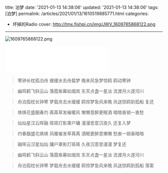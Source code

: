 title: 泊梦
date: '2021-01-13 14:38:06'
updated: '2021-01-13 14:38:06'
tags: [泊梦]
permalink: /articles/2021/01/13/1610519885771.html
categories: 
- 坏掉的Radio
cover: http://tmx.fishpi.cn/img/JWV_1609765868122.png
---
![1609765868122.png](http://tmx.fishpi.cn/img/JWV_1609765868122.png)


<iframe frameborder="no" border="0" marginwidth="0" marginheight="0" width=330 height=86 src="//music.163.com/outchain/player?type=2&id=1404326538&auto=0&height=66"></iframe>


> 寒钟长枕孤泊舟
> 缓缓水去舟载梦
> 晚来风急梦惊鸥
> 鸥动寒钟

> 幽鸣鹤飞斜云山
> 落霞紫幕如烟岚
> 东天点盏一星淡
> 流渡月火逐河川

> 舟泊孤枕长钟寒
> 梦载舟去水缓缓
> 鸥惊梦急风来晚
> 风送惊鸥到孤船
> 复还

> 焕焕花盛胭春灼
> 苒苒草发催暖风
> 懒懒意醉更眠酒
> 暗暗香销一衷愁

> 灿灿星汉云晖融
> 斑斑灯影罩户牗
> 漫漫思意沉夜久
> 还复入梦

> 灼春胭盛花焕焕
> 风暖催发草苒苒
> 酒眠更醉意懒懒
> 愁衷一销香暗暗

> 融晖云汉星灿灿
> 牗户罩影灯斑斑
> 久夜沉意思漫漫
> 梦复还

> 幽鸣鹤飞斜云山
> 落霞紫幕如烟岚
> 东天点盏一星淡
> 流渡月火逐河川

> 舟泊孤枕长钟寒
> 梦载舟去水缓缓
> 鸥惊梦急风来晚
> 风送惊鸥到孤船
> 落案

